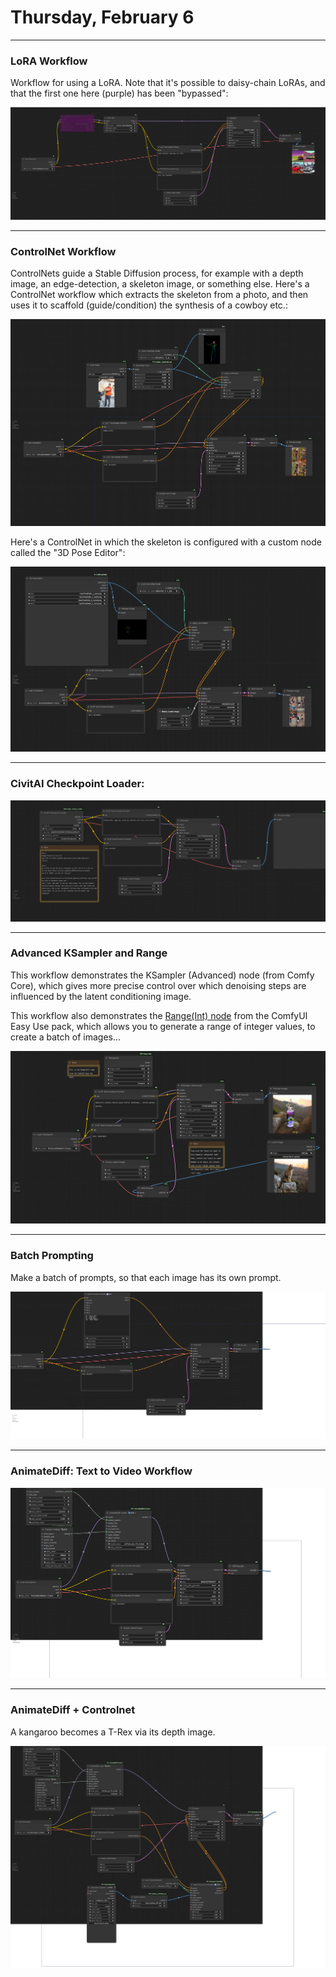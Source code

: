 # Thursday, February 6

---

### LoRA Workflow

Workflow for using a LoRA. Note that it's possible to daisy-chain LoRAs, and that the first one here (purple) has been "bypassed": 

![lora_example_workflow.png](workflows/lora_example_workflow.png)

---

### ControlNet Workflow

ControlNets guide a Stable Diffusion process, for example with a depth image, an edge-detection, a skeleton image, or something else. Here's a ControlNet workflow which extracts the skeleton from a photo, and then uses it to scaffold (guide/condition) the synthesis of a cowboy etc.:

![controlnet_openpose.png](workflows/controlnet_openpose.png)

Here's a ControlNet in which the skeleton is configured with a custom node called the "3D Pose Editor": 

![controlnet_openpose_synthetic.png](workflows/controlnet_openpose_synthetic.png)

---

### CivitAI Checkpoint Loader: 

![civitai_ckpt_loader.png](workflows/civitai_ckpt_loader.png)


---

### Advanced KSampler and Range

This workflow demonstrates the KSampler (Advanced) node (from Comfy Core), which gives more precise control over which denoising steps are influenced by the latent conditioning image. 

This workflow also demonstrates the [Range(Int) node](https://www.runcomfy.com/comfyui-nodes/ComfyUI-Easy-Use/easy-rangeInt) from the ComfyUI Easy Use pack, which allows you to generate a range of integer values, to create a batch of images...

![advanced_ksampler_and_range_workflow.png](workflows/advanced_ksampler_and_range_workflow.png)

---

### Batch Prompting

Make a batch of prompts, so that each image has its own prompt. 

![batch_prompt.png](workflows/batch_prompt.png)

---

### AnimateDiff: Text to Video Workflow

![animatediff_v1.png](workflows/animatediff_v1.png)

---

### AnimateDiff + Controlnet

A kangaroo becomes a T-Rex via its depth image.

![animatediff_controlnet.png](workflows/animatediff_controlnet.png)
